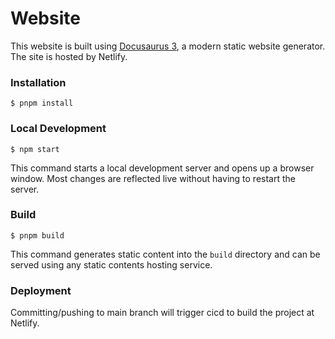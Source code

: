 # Website

This website is built using [Docusaurus 3](https://docusaurus.io/), a modern static website generator. The site is hosted by Netlify.

### Installation

```
$ pnpm install
```

### Local Development

```
$ npm start
```

This command starts a local development server and opens up a browser window. Most changes are reflected live without having to restart the server.

### Build

```
$ pnpm build
```

This command generates static content into the `build` directory and can be served using any static contents hosting service.

### Deployment

Committing/pushing to main branch will trigger cicd to build the project at Netlify.
